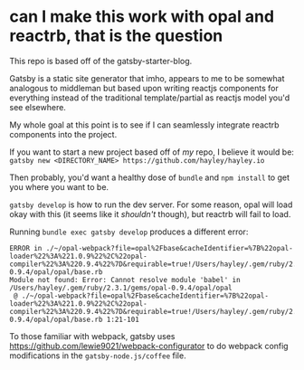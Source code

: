 # can I make this work with opal and reactrb, that is the question

This repo is based off of the gatsby-starter-blog.

Gatsby is a static site generator that imho, appears to me to be somewhat
analogous to middleman but based upon writing reactjs components for everything
instead of the traditional template/partial as reactjs model you'd see
elsewhere.

My whole goal at this point is to see if I can seamlessly integrate reactrb
components into the project.

If you want to start a new project based off of *my* repo, I believe it would
be: `gatsby new <DIRECTORY_NAME> https://github.com/hayley/hayley.io`

Then probably, you'd want a healthy dose of `bundle` and `npm install` to get
you where you want to be.

`gatsby develop` is how to run the dev server. For some reason, opal will load
okay with this (it seems like it *shouldn't* though), but reactrb will fail to
load.

Running `bundle exec gatsby develop` produces a different error:

```
ERROR in ./~/opal-webpack?file=opal%2Fbase&cacheIdentifier=%7B%22opal-loader%22%3A%221.0.9%22%2C%22opal-compiler%22%3A%220.9.4%22%7D&requirable=true!/Users/hayley/.gem/ruby/2.3.1/gems/opal-0.9.4/opal/opal/base.rb
Module not found: Error: Cannot resolve module 'babel' in /Users/hayley/.gem/ruby/2.3.1/gems/opal-0.9.4/opal/opal
 @ ./~/opal-webpack?file=opal%2Fbase&cacheIdentifier=%7B%22opal-loader%22%3A%221.0.9%22%2C%22opal-compiler%22%3A%220.9.4%22%7D&requirable=true!/Users/hayley/.gem/ruby/2.3.1/gems/opal-0.9.4/opal/opal/base.rb 1:21-101
```

To those familiar with webpack, gatsby uses
https://github.com/lewie9021/webpack-configurator to do webpack config
modifications in the `gatsby-node.js/coffee` file.
